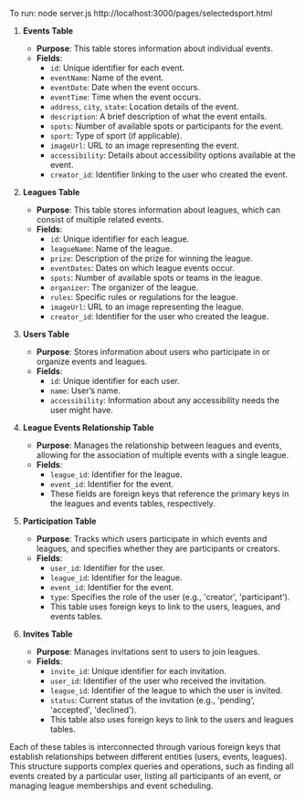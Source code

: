 To run: node server.js
http://localhost:3000/pages/selectedsport.html

1. **Events Table**
   - **Purpose**: This table stores information about individual events.
   - **Fields**:
     - `id`: Unique identifier for each event.
     - `eventName`: Name of the event.
     - `eventDate`: Date when the event occurs.
     - `eventTime`: Time when the event occurs.
     - `address`, `city`, `state`: Location details of the event.
     - `description`: A brief description of what the event entails.
     - `spots`: Number of available spots or participants for the event.
     - `sport`: Type of sport (if applicable).
     - `imageUrl`: URL to an image representing the event.
     - `accessibility`: Details about accessibility options available at the event.
     - `creator_id`: Identifier linking to the user who created the event.

2. **Leagues Table**
   - **Purpose**: This table stores information about leagues, which can consist of multiple related events.
   - **Fields**:
     - `id`: Unique identifier for each league.
     - `leagueName`: Name of the league.
     - `prize`: Description of the prize for winning the league.
     - `eventDates`: Dates on which league events occur.
     - `spots`: Number of available spots or teams in the league.
     - `organizer`: The organizer of the league.
     - `rules`: Specific rules or regulations for the league.
     - `imageUrl`: URL to an image representing the league.
     - `creator_id`: Identifier for the user who created the league.

3. **Users Table**
   - **Purpose**: Stores information about users who participate in or organize events and leagues.
   - **Fields**:
     - `id`: Unique identifier for each user.
     - `name`: User’s name.
     - `accessibility`: Information about any accessibility needs the user might have.

4. **League Events Relationship Table**
   - **Purpose**: Manages the relationship between leagues and events, allowing for the association of multiple events with a single league.
   - **Fields**:
     - `league_id`: Identifier for the league.
     - `event_id`: Identifier for the event.
     - These fields are foreign keys that reference the primary keys in the leagues and events tables, respectively.

5. **Participation Table**
   - **Purpose**: Tracks which users participate in which events and leagues, and specifies whether they are participants or creators.
   - **Fields**:
     - `user_id`: Identifier for the user.
     - `league_id`: Identifier for the league.
     - `event_id`: Identifier for the event.
     - `type`: Specifies the role of the user (e.g., 'creator', 'participant').
     - This table uses foreign keys to link to the users, leagues, and events tables.

6. **Invites Table**
   - **Purpose**: Manages invitations sent to users to join leagues.
   - **Fields**:
     - `invite_id`: Unique identifier for each invitation.
     - `user_id`: Identifier of the user who received the invitation.
     - `league_id`: Identifier of the league to which the user is invited.
     - `status`: Current status of the invitation (e.g., 'pending', 'accepted', 'declined').
     - This table also uses foreign keys to link to the users and leagues tables.

Each of these tables is interconnected through various foreign keys that establish relationships between different entities (users, events, leagues). This structure supports complex queries and operations, such as finding all events created by a particular user, listing all participants of an event, or managing league memberships and event scheduling.
